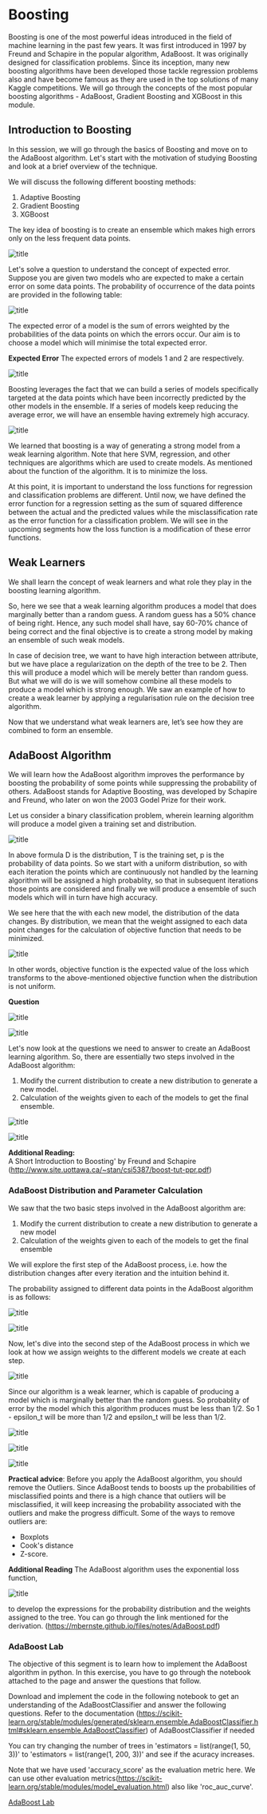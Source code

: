 # Boosting
Boosting is one of the most powerful ideas introduced in the field of machine learning in the past few years. It was first introduced in 1997 by Freund and Schapire in the popular algorithm, AdaBoost. It was originally designed for classification problems. Since its inception, many new boosting algorithms have been developed those tackle regression problems also and have become famous as they are used in the top solutions of many Kaggle competitions. We will go through the concepts of the most popular boosting algorithms - AdaBoost, Gradient Boosting and XGBoost in this module.

## Introduction to Boosting
In this session, we will go through the basics of Boosting and move on to the AdaBoost algorithm. Let's start with the motivation of studying Boosting and look at a brief overview of the technique.

We will discuss the following different boosting methods:
1. Adaptive Boosting
2. Gradient Boosting
3. XGBoost

The key idea of boosting is to create an ensemble which makes high errors only on the less frequent data points.

![title](img/expected-error.png)

Let's solve a question to understand the concept of expected error. <br/>
Suppose you are given two models who are expected to make a certain error on some data points. The probability of occurrence of the data points are provided in the following table:

![title](img/table.JPG)

The expected error of a model is the sum of errors weighted by the probabilities of the data points on which the errors occur. Our aim is to choose a model which will minimise the total expected error.

**Expected Error**
The expected errors of models 1 and 2 are respectively.

![title](img/table-er.JPG)

Boosting leverages the fact that we can build a series of models specifically targeted at the data points which have been incorrectly predicted by the other models in the ensemble. If a series of models keep reducing the average error, we will have an ensemble having extremely high accuracy.

![title](img/loss-function.JPG)

We learned that boosting is a way of generating a strong model from a weak learning algorithm. Note that here SVM, regression, and other techniques are algorithms which are used to create models. As mentioned about the function of the algorithm. It is to minimize the loss.

At this point, it is important to understand the loss functions for regression and classification problems are different. Until now, we have defined the error function for a regression setting as the sum of squared difference between the actual and the predicted values while the misclassification rate as the error function for a classification problem. We will see in the upcoming segments how the loss function is a modification of these error functions.

## Weak Learners
We shall learn the concept of weak learners and what role they play in the boosting learning algorithm.

So, here we see that a weak learning algorithm produces a model that does marginally better than a random guess. A random guess has a 50% chance of being right. Hence, any such model shall have, say 60-70% chance of being correct and the final objective is to create a strong model by making an ensemble of such weak models.

In case of decision tree, we want to have high interaction between attribute, but we have place a regularization on the depth of the tree to be 2. Then this will produce a model which will be merely better than random guess. But what we will do is we will somehow combine all these models to produce a model which is strong enough.
We saw an example of how to create a weak learner by applying a regularisation rule on the decision tree algorithm. 

Now that we understand what weak learners are, let’s see how they are combined to form an ensemble.

## AdaBoost Algorithm
We will learn how the AdaBoost algorithm improves the performance by boosting the probability of some points while suppressing the probability of others. AdaBoost stands for Adaptive Boosting, was developed by Schapire and Freund, who later on won the 2003 Godel Prize for their work.

Let us consider a binary classification problem, wherein learning algorithm will produce a model given a training set and distribution.

![title](img/adaboost.JPG)

In above formula D is the distribution, T is the training set, p is the probability of data points.
So we start with a uniform distribution, so with each iteration the points which are continuously not handled by the learning algorithm will be assigned a high probablity, so that in subsequent iterations those points are considered and finally we will produce a ensemble of such models which will in turn have high accuracy.

We see here that the with each new model, the distribution of the data changes. By distribution, we mean that the weight assigned to each data point changes for the calculation of objective function that needs to be minimized.

![title](img/objective-function.JPG)

In other words, objective function is the expected value of the loss which transforms to the above-mentioned objective function when the distribution is not uniform. 

**Question**

![title](img/question.JPG)

![title](img/answer.JPG)

Let's now look at the questions we need to answer to create an AdaBoost learning algorithm.
So, there are essentially two steps involved in the AdaBoost algorithm:
1. Modify the current distribution to create a new distribution to generate a new model.
2. Calculation of the weights given to each of the models to get the final ensemble.

![title](img/steps_adaboost.JPG)

![title](img/summary.JPG)

**Additional Reading:** <br/>
A Short Introduction to Boosting' by Freund and Schapire (http://www.site.uottawa.ca/~stan/csi5387/boost-tut-ppr.pdf)

### AdaBoost Distribution and Parameter Calculation
We saw that the two basic steps involved in the AdaBoost algorithm are:
1. Modify the current distribution to create a new distribution to generate a new model
2. Calculation of the weights given to each of the models to get the final ensemble

We will explore the first step of the AdaBoost process, i.e. how the distribution changes after every iteration and the intuition behind it.

The probability assigned to different data points in the AdaBoost algorithm is as follows:

![title](img/adaboost1.JPG)

![title](img/adaboost-summary.JPG)

Now, let's dive into the second step of the AdaBoost process in which we look at how we assign weights to the different models we create at each step.

![title](img/alpha.JPG)

Since our algorithm is a weak learner, which is capable of producing a model which is marginally better than the random guess. So probablity of error by the model which this algorithm produces must be less than 1/2. So 1 - epsilon_t will be more than 1/2 and epsilon_t will be less than  1/2.

![title](img/epsilon.JPG)

![title](img/adaboost2.JPG)

![title](img/adaboost-summary1.JPG)

**Practical advice**: Before you apply the AdaBoost algorithm, you should remove the Outliers. Since AdaBoost tends to boosts up the probabilities of misclassified points and there is a high chance that outliers will be misclassified, it will keep increasing the probability associated with the outliers and make the progress difficult. Some of the ways to remove outliers are:
* Boxplots
* Cook's distance
* Z-score.

**Additional Reading**
The AdaBoost algorithm uses the exponential loss function, 

![title](img/loss-function1.JPG)

 to develop the expressions for the probability distribution and the weights assigned to the tree. You can go through the link mentioned for the derivation. (https://mbernste.github.io/files/notes/AdaBoost.pdf)

 ### AdaBoost Lab
 The objective of this segment is to learn how to implement the AdaBoost algorithm in python. In this exercise, you have to go through the notebook attached to the page and answer the questions that follow.

 Download and implement the code in the following notebook to get an understanding of the AdaBoostClassifier and answer the following questions. Refer to the documentation (https://scikit-learn.org/stable/modules/generated/sklearn.ensemble.AdaBoostClassifier.html#sklearn.ensemble.AdaBoostClassifier) of AdaBoostClassifier if needed

 You can try changing the number of trees in 'estimators = list(range(1, 50, 3))' to 'estimators = list(range(1, 200, 3))' and see if the acuracy increases. 

 Note that we have used 'accuracy_score' as the evaluation metric here. We can use other evaluation metrics(https://scikit-learn.org/stable/modules/model_evaluation.html) also like 'roc_auc_curve'.

 [AdaBoost Lab](dataset/Adaboost_cancer_prediction.ipynb)